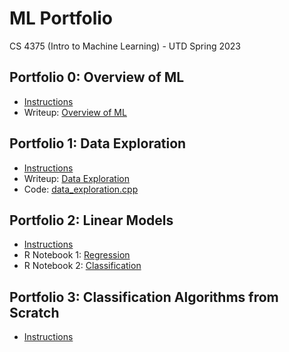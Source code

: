 # ML Portfolio
CS 4375 (Intro to Machine Learning) - UTD Spring 2023

## Portfolio 0: Overview of ML
* [Instructions](/Portfolio0/Portfolio0_Setup.pdf)
* Writeup: [Overview of ML](/Portfolio0/Overview_of_ML.pdf)

## Portfolio 1: Data Exploration
* [Instructions](/Portfolio1/Portfolio1_Data_Exploration.pdf)
* Writeup: [Data Exploration](/Portfolio1/Data_Exploration.pdf)
* Code: [data_exploration.cpp](/Portfolio1/data_exploration.cpp)

## Portfolio 2: Linear Models
* [Instructions](/Portfolio2/Portfolio2_Linear_Models.pdf)
* R Notebook 1: [Regression](/Portfolio2/Regression.pdf)
* R Notebook 2: [Classification](/Portfolio2/Classification.pdf)

## Portfolio 3: Classification Algorithms from Scratch
* [Instructions](/Portfolio3/Portfolio3_ML_Algorithms_from_Scratch.pdf)
